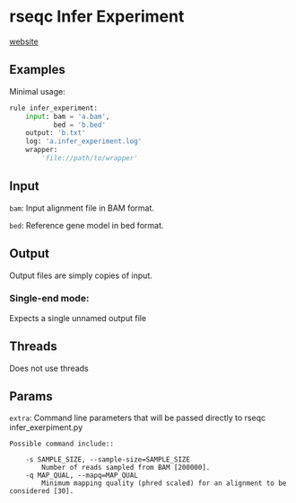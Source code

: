 # rseqc Infer Experiment

[website](http://rseqc.sourceforge.net/#infer-experiment-py)

## Examples

Minimal usage:

```python
rule infer_experiment:
    input: bam = 'a.bam',
           bed = 'b.bed'
    output: 'b.txt'
    log: 'a.infer_experiment.log'
    wrapper:
        'file://path/to/wrapper'
```

## Input

`bam`:
    Input alignment file in BAM format.

`bed`:
    Reference gene model in bed format.

## Output

Output files are simply copies of input.

### Single-end mode:

Expects a single unnamed output file

## Threads
Does not use threads

## Params
`extra`:
    Command line parameters that will be passed directly to rseqc infer_exerpiment.py

    Possible command include::

        -s SAMPLE_SIZE, --sample-size=SAMPLE_SIZE
            Number of reads sampled from BAM [200000].
        -q MAP_QUAL, --mapq=MAP_QUAL
            Minimum mapping quality (phred scaled) for an alignment to be considered [30].

